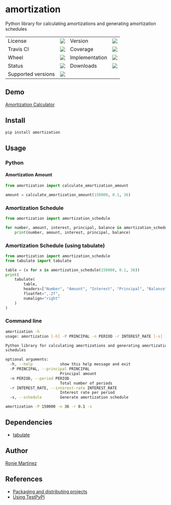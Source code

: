 # amortization

Python library for calculating amortizations and generating amortization schedules
<table>
    <tr>
        <td>License</td>
        <td><img src='https://img.shields.io/pypi/l/amortization.svg'></td>
        <td>Version</td>
        <td><img src='https://img.shields.io/pypi/v/amortization.svg'></td>
    </tr>
    <tr>
        <td>Travis CI</td>
        <td><img src='https://travis-ci.org/roniemartinez/amortization.svg?branch=develop'></td>
        <td>Coverage</td>
        <td><img src='https://codecov.io/gh/roniemartinez/amortization/branch/develop/graph/badge.svg'></td>
    </tr>
    <tr>
        <td>Wheel</td>
        <td><img src='https://img.shields.io/pypi/wheel/amortization.svg'></td>
        <td>Implementation</td>
        <td><img src='https://img.shields.io/pypi/implementation/amortization.svg'></td>
    </tr>
    <tr>
        <td>Status</td>
        <td><img src='https://img.shields.io/pypi/status/amortization.svg'></td>
        <td>Downloads</td>
        <td><img src='https://img.shields.io/pypi/dm/amortization.svg'></td>
    </tr>
    <tr>
        <td>Supported versions</td>
        <td><img src='https://img.shields.io/pypi/pyversions/amortization.svg'></td>
    </tr>
</table>

## Demo

[Amortization Calculator](https://apps.easyaspy.org/amortization-calculator)

## Install

```bash
pip install amortization
```

## Usage

### Python

#### Amortization Amount

```python
from amortization import calculate_amortization_amount

amount = calculate_amortization_amount(150000, 0.1, 36)
```

### Amortization Schedule

```python
from amortization import amortization_schedule

for number, amount, interest, principal, balance in amortization_schedule(150000, 0.1, 36):
    print(number, amount, interest, principal, balance)
```

### Amortization Schedule (using tabulate)

```python
from amortization import amortization_schedule
from tabulate import tabulate

table = (x for x in amortization_schedule(150000, 0.1, 36))
print(
    tabulate(
        table,
        headers=["Number", "Amount", "Interest", "Principal", "Balance"],
        floatfmt=",.2f",
        numalign="right"
    )
)
```

### Command line

```bash
amortization -h
usage: amortization [-h] -P PRINCIPAL -n PERIOD -r INTEREST_RATE [-s]

Python library for calculating amortizations and generating amortization
schedules

optional arguments:
  -h, --help            show this help message and exit
  -P PRINCIPAL, --principal PRINCIPAL
                        Principal amount
  -n PERIOD, --period PERIOD
                        Total number of periods
  -r INTEREST_RATE, --interest-rate INTEREST_RATE
                        Interest rate per period
  -s, --schedule        Generate amortization schedule
```

```bash
amortization -P 150000 -n 36 -r 0.1 -s
```

## Dependencies

- [tabulate](https://bitbucket.org/astanin/python-tabulate)

## Author

[Ronie Martinez](mailto:ronmarti18@gmail.com)

## References

- [Packaging and distributing projects](https://packaging.python.org/guides/distributing-packages-using-setuptools/)
- [Using TestPyPI](https://packaging.python.org/guides/using-testpypi/)
